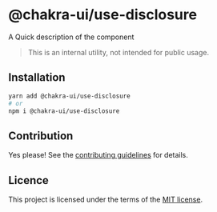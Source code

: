 # @chakra-ui/use-disclosure

A Quick description of the component

> This is an internal utility, not intended for public usage.

## Installation

```sh
yarn add @chakra-ui/use-disclosure
# or
npm i @chakra-ui/use-disclosure
```

## Contribution

Yes please! See the
[contributing guidelines](https://github.com/incmix-ui/incmix-ui/blob/master/CONTRIBUTING.md)
for details.

## Licence

This project is licensed under the terms of the
[MIT license](https://github.com/incmix-ui/incmix-ui/blob/master/LICENSE).
